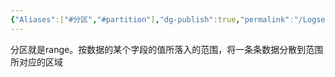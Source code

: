```yaml
---
{"Aliases":["#分区","#partition"],"dg-publish":true,"permalink":"/Logseq元知识库/pages/分区/","dgPassFrontmatter":true}
---
```


分区就是range。按数据的某个字段的值所落入的范围，将一条条数据分散到范围所对应的区域
